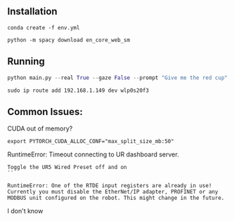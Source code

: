

## Installation

`conda create -f env.yml`

`python -m spacy download en_core_web_sm`

## Running
```python
python main.py --real True --gaze False --prompt "Give me the red cup"
```

```
sudo ip route add 192.168.1.149 dev wlp0s20f3
```

## Common Issues:
CUDA out of memory?
```
export PYTORCH_CUDA_ALLOC_CONF="max_split_size_mb:50"
```

RuntimeError: Timeout connecting to UR dashboard server.
```
Toggle the UR5 Wired Preset off and on
``

RuntimeError: One of the RTDE input registers are already in use! Currently you must disable the EtherNet/IP adapter, PROFINET or any MODBUS unit configured on the robot. This might change in the future.
```
I don't know
```
